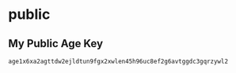 # public

## My Public Age Key

```console
age1x6xa2agttdw2ejldtun9fgx2xwlen45h96uc8ef2g6avtggdc3gqrzywl2
```


